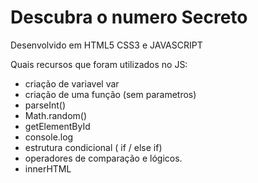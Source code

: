 # Descubra o numero Secreto
Desenvolvido em HTML5 CSS3 e JAVASCRIPT

Quais recursos que foram utilizados no JS:

- criação de variavel var
- criação de uma função (sem parametros)
- parseInt()
- Math.random()
- getElementById
- console.log
- estrutura condicional ( if / else if)
- operadores de comparação e lógicos.
- innerHTML
